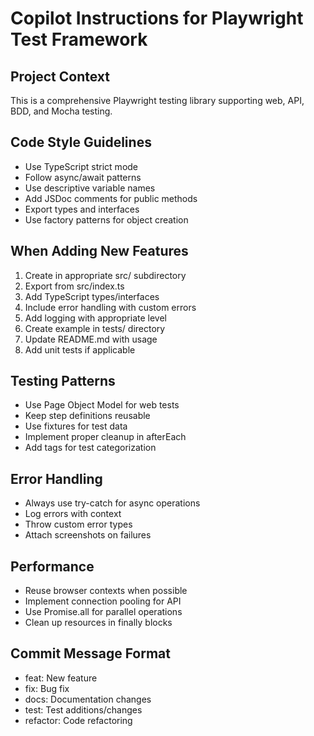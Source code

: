 # Copilot Instructions for Playwright Test Framework

## Project Context
This is a comprehensive Playwright testing library supporting web, API, BDD, and Mocha testing.

## Code Style Guidelines
- Use TypeScript strict mode
- Follow async/await patterns
- Use descriptive variable names
- Add JSDoc comments for public methods
- Export types and interfaces
- Use factory patterns for object creation

## When Adding New Features
1. Create in appropriate src/ subdirectory
2. Export from src/index.ts
3. Add TypeScript types/interfaces
4. Include error handling with custom errors
5. Add logging with appropriate level
6. Create example in tests/ directory
7. Update README.md with usage
8. Add unit tests if applicable

## Testing Patterns
- Use Page Object Model for web tests
- Keep step definitions reusable
- Use fixtures for test data
- Implement proper cleanup in afterEach
- Add tags for test categorization

## Error Handling
- Always use try-catch for async operations
- Log errors with context
- Throw custom error types
- Attach screenshots on failures

## Performance
- Reuse browser contexts when possible
- Implement connection pooling for API
- Use Promise.all for parallel operations
- Clean up resources in finally blocks

## Commit Message Format
- feat: New feature
- fix: Bug fix
- docs: Documentation changes
- test: Test additions/changes
- refactor: Code refactoring